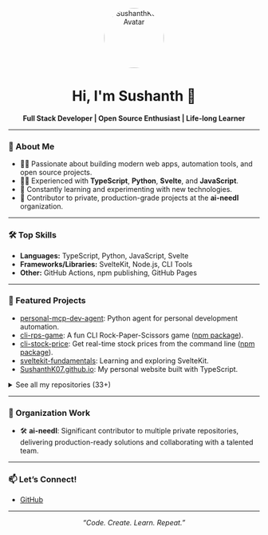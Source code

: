 <!-- Hi there, I'm Sushanth 👋 -->

<p align="center">
  <img src="https://avatars.githubusercontent.com/u/81730593?v=4" width="120" alt="SushanthK07 Avatar" style="border-radius:50%">
</p>

<h1 align="center">Hi, I'm Sushanth 👋</h1>
<p align="center">
  <b>Full Stack Developer | Open Source Enthusiast | Life-long Learner</b>
</p>

---

### 🚀 About Me

- 👨‍💻 Passionate about building modern web apps, automation tools, and open source projects.
- 🧑‍💻 Experienced with **TypeScript**, **Python**, **Svelte**, and **JavaScript**.
- 🌱 Constantly learning and experimenting with new technologies.
- 🏢 Contributor to private, production-grade projects at the **ai-needl** organization.

---

### 🛠️ Top Skills

- **Languages:** TypeScript, Python, JavaScript, Svelte
- **Frameworks/Libraries:** SvelteKit, Node.js, CLI Tools
- **Other:** GitHub Actions, npm publishing, GitHub Pages

---

### 🌟 Featured Projects

- [personal-mcp-dev-agent](https://github.com/SushanthK07/personal-mcp-dev-agent): Python agent for personal development automation.
- [cli-rps-game](https://github.com/SushanthK07/cli-rps-game): A fun CLI Rock-Paper-Scissors game ([npm package](https://www.npmjs.com/package/cli-rps-game)).
- [cli-stock-price](https://github.com/SushanthK07/cli-stock-price): Get real-time stock prices from the command line ([npm package](https://www.npmjs.com/package/cli-stock-price)).
- [sveltekit-fundamentals](https://github.com/SushanthK07/sveltekit-fundamentals): Learning and exploring SvelteKit.
- [SushanthK07.github.io](https://github.com/SushanthK07/SushanthK07.github.io): My personal website built with TypeScript.

<details>
<summary>See all my repositories (33+)</summary>

👉 [My GitHub Repositories](https://github.com/SushanthK07?tab=repositories&sort=updated&per_page=10)

</details>

---

### 🏢 Organization Work

- 🛠️ **ai-needl**: Significant contributor to multiple private repositories, delivering production-ready solutions and collaborating with a talented team.

---

### 📫 Let’s Connect!

- [GitHub](https://github.com/SushanthK07)
<!-- Add more social links like LinkedIn, Twitter, Email here if you want! -->

---

<p align="center">
  <em>“Code. Create. Learn. Repeat.”</em>
</p>
